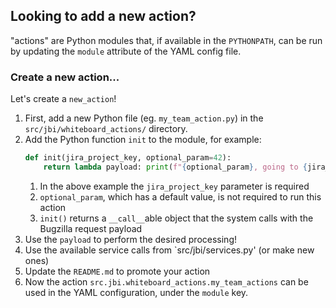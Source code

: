 ## Looking to add a new action?
"actions" are Python modules that, if available in the `PYTHONPATH`,
can be run by updating the `module` attribute of the YAML config file.

### Create a new action...
Let's create a `new_action`!
1. First, add a new Python file (eg. `my_team_action.py`) in the `src/jbi/whiteboard_actions/` directory.
1. Add the Python function `init` to the module, for example:
    ```python
    def init(jira_project_key, optional_param=42):
        return lambda payload: print(f"{optional_param}, going to {jira_project_key}!")
    ```
    1. In the above example the `jira_project_key` parameter is required
    1. `optional_param`, which has a default value, is not required to run this action
    1. `init()` returns a `__call__`able object that the system calls with the Bugzilla request payload
1. Use the `payload` to perform the desired processing!
1. Use the available service calls from `src/jbi/services.py' (or make new ones)
1. Update the `README.md` to promote your action
1. Now the action `src.jbi.whiteboard_actions.my_team_actions` can be used in the YAML configuration, under the `module` key.
